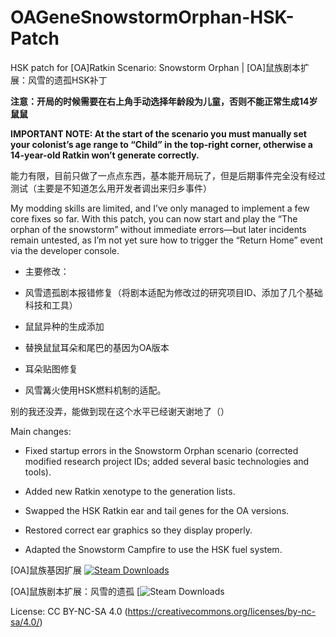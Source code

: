 # OAGeneSnowstormOrphan-HSK-Patch
HSK patch for [OA]Ratkin Scenario: Snowstorm Orphan | [OA]鼠族剧本扩展：风雪的遗孤HSK补丁

**注意：开局的时候需要在右上角手动选择年龄段为儿童，否则不能正常生成14岁鼠鼠**

**IMPORTANT NOTE: At the start of the scenario you must manually set your colonist’s age range to “Child” in the top-right corner, otherwise a 14-year-old Ratkin won’t generate correctly.**


能力有限，目前只做了一点点东西，基本能开局玩了，但是后期事件完全没有经过测试（主要是不知道怎么用开发者调出来归乡事件）

My modding skills are limited, and I’ve only managed to implement a few core fixes so far. With this patch, you can now start and play the “The orphan of the snowstorm” without immediate errors—but later incidents remain untested, as I’m not yet sure how to trigger the “Return Home” event via the developer console.

+ 主要修改：

+ 风雪遗孤剧本报错修复（将剧本适配为修改过的研究项目ID、添加了几个基础科技和工具）

+ 鼠鼠异种的生成添加

+ 替换鼠鼠耳朵和尾巴的基因为OA版本

+ 耳朵贴图修复

+ 风雪篝火使用HSK燃料机制的适配。

别的我还没弄，能做到现在这个水平已经谢天谢地了（）

Main changes:

+ Fixed startup errors in the Snowstorm Orphan scenario (corrected modified research project IDs; added several basic technologies and tools).

+ Added new Ratkin xenotype to the generation lists.

+ Swapped the HSK Ratkin ear and tail genes for the OA versions.

+ Restored correct ear graphics so they display properly.

+ Adapted the Snowstorm Campfire to use the HSK fuel system.

[OA]鼠族基因扩展  [![Steam Downloads](https://img.shields.io/steam/downloads/3300291918?style=flat&logo=steam&label=Steam%20Workshop)](https://steamcommunity.com/sharedfiles/filedetails/?id=3300291918)

[OA]鼠族剧本扩展：风雪的遗孤  [![Steam Downloads](https://img.shields.io/steam/downloads/3381392312?style=flat&logo=steam&label=Steam%20Workshop&color=blue)

License: CC BY-NC-SA 4.0 (https://creativecommons.org/licenses/by-nc-sa/4.0/)
